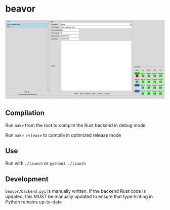 # beavor

![beavor homescreen](.resources/beavor_homescreen.png)

## Compilation

Run `make` from the root to compile the Rust backend in debug mode.

Run `make release` to compile in optimized release mode

## Use

Run with `./launch` or `python3 ./launch`

## Development

`beavor/backend.pyi` is manually written. If the backend Rust code is updated, this MUST be manually updated to ensure that type hinting in Python remains up-to-date
